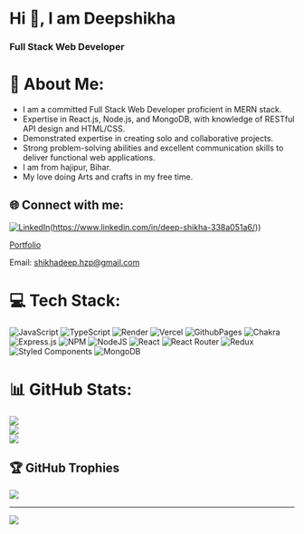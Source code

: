# Hi 👋, I am Deepshikha
### Full Stack Web Developer

# 💫 About Me:
- I am a committed Full Stack Web Developer proficient in MERN stack.
- Expertise in React.js, Node.js, and MongoDB, with knowledge of RESTful API design and HTML/CSS.
- Demonstrated expertise in creating solo and collaborative projects.
- Strong problem-solving abilities and excellent communication skills to deliver functional web applications.
- I am from hajipur, Bihar.
- My love doing Arts and crafts in my free time.


## 🌐 Connect with me:
[![LinkedIn](https://img.shields.io/badge/LinkedIn-%230077B5.svg?logo=linkedin&logoColor=white)](https://linkedin.com/in/in/deep-shikha-338a051a6)(https://www.linkedin.com/in/deep-shikha-338a051a6/)) 

[Portfolio](https://deep-06.github.io/)

Email: shikhadeep.hzp@gmail.com

# 💻 Tech Stack:
![JavaScript](https://img.shields.io/badge/javascript-%23323330.svg?style=for-the-badge&logo=javascript&logoColor=%23F7DF1E) ![TypeScript](https://img.shields.io/badge/typescript-%23007ACC.svg?style=for-the-badge&logo=typescript&logoColor=white) ![Render](https://img.shields.io/badge/Render-%46E3B7.svg?style=for-the-badge&logo=render&logoColor=white) ![Vercel](https://img.shields.io/badge/vercel-%23000000.svg?style=for-the-badge&logo=vercel&logoColor=white) ![GithubPages](https://img.shields.io/badge/github%20pages-121013?style=for-the-badge&logo=github&logoColor=white) ![Chakra](https://img.shields.io/badge/chakra-%234ED1C5.svg?style=for-the-badge&logo=chakraui&logoColor=white) ![Express.js](https://img.shields.io/badge/express.js-%23404d59.svg?style=for-the-badge&logo=express&logoColor=%2361DAFB) ![NPM](https://img.shields.io/badge/NPM-%23CB3837.svg?style=for-the-badge&logo=npm&logoColor=white) ![NodeJS](https://img.shields.io/badge/node.js-6DA55F?style=for-the-badge&logo=node.js&logoColor=white) ![React](https://img.shields.io/badge/react-%2320232a.svg?style=for-the-badge&logo=react&logoColor=%2361DAFB) ![React Router](https://img.shields.io/badge/React_Router-CA4245?style=for-the-badge&logo=react-router&logoColor=white) ![Redux](https://img.shields.io/badge/redux-%23593d88.svg?style=for-the-badge&logo=redux&logoColor=white) ![Styled Components](https://img.shields.io/badge/styled--components-DB7093?style=for-the-badge&logo=styled-components&logoColor=white) ![MongoDB](https://img.shields.io/badge/MongoDB-%234ea94b.svg?style=for-the-badge&logo=mongodb&logoColor=white)
# 📊 GitHub Stats:
![](https://github-readme-streak-stats.herokuapp.com?user=Deep-06)<br/>
![](https://github-readme-stats.vercel.app/api?username=Deep-06&show_icons=true&theme=radical)<br/>
![](https://github-readme-stats.vercel.app/api/top-langs/?username=Deep-06&layout=compact)

## 🏆 GitHub Trophies
![](https://github-profile-trophy.vercel.app/?username=Deep-06&theme=radical&no-frame=false&no-bg=true&margin-w=4)

---
[![](https://visitcount.itsvg.in/api?id=Deep-06&icon=0&color=0)](https://visitcount.itsvg.in)


